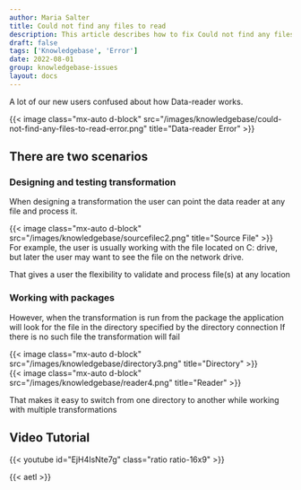```yaml
---
author: Maria Salter
title: Could not find any files to read
description: This article describes how to fix Could not find any files to read
draft: false
tags: ['Knowledgebase', 'Error']
date: 2022-08-01
group: knowledgebase-issues
layout: docs
---
```


A lot of our new users confused about how Data-reader works.

{{< image class="mx-auto d-block"  src="/images/knowledgebase/could-not-find-any-files-to-read-error.png" title="Data-reader Error" >}}

## There are two scenarios

### Designing and testing transformation

When designing a transformation the user can point the data reader at any file and process it.

{{< image class="mx-auto d-block"  src="/images/knowledgebase/sourcefilec2.png" title="Source File" >}}
\
For example, the user is usually working with the file located on C: drive,
but later the user may want to see the file on the network drive.

That gives a user the flexibility to validate and process file(s) at any location

### Working with packages

However, when the transformation is run from the package the application will look for the file in the directory specified by the directory connection
If there is no such file the transformation will fail

{{< image class="mx-auto d-block"  src="/images/knowledgebase/directory3.png" title="Directory" >}}
\
{{< image class="mx-auto d-block"  src="/images/knowledgebase/reader4.png" title="Reader" >}}

That makes it easy to switch from one directory to another while working with multiple transformations

## Video Tutorial

{{< youtube id="EjH4IsNte7g" class="ratio ratio-16x9" >}}

{{< aetl >}}
